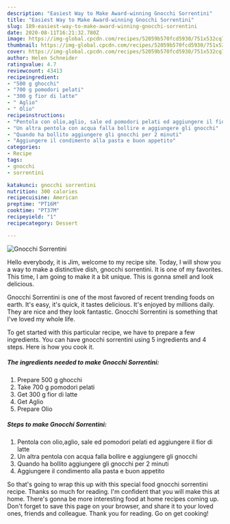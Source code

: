 ```yaml
---
description: "Easiest Way to Make Award-winning Gnocchi Sorrentini"
title: "Easiest Way to Make Award-winning Gnocchi Sorrentini"
slug: 189-easiest-way-to-make-award-winning-gnocchi-sorrentini
date: 2020-08-11T16:21:32.780Z
image: https://img-global.cpcdn.com/recipes/52059b570fcd5930/751x532cq70/gnocchi-sorrentini-recipe-main-photo.jpg
thumbnail: https://img-global.cpcdn.com/recipes/52059b570fcd5930/751x532cq70/gnocchi-sorrentini-recipe-main-photo.jpg
cover: https://img-global.cpcdn.com/recipes/52059b570fcd5930/751x532cq70/gnocchi-sorrentini-recipe-main-photo.jpg
author: Helen Schneider
ratingvalue: 4.7
reviewcount: 43413
recipeingredient:
- "500 g ghocchi"
- "700 g pomodori pelati"
- "300 g fior di latte"
- " Aglio"
- " Olio"
recipeinstructions:
- "Pentola con olio,aglio, sale ed pomodori pelati ed aggiungere il fior di latte"
- "Un altra pentola con acqua falla bollire e aggiungere gli gnocchi"
- "Quando ha bollito aggiungere gli gnocchi per 2 minuti"
- "Aggiungere il condimento alla pasta e buon appetito"
categories:
- Recipe
tags:
- gnocchi
- sorrentini

katakunci: gnocchi sorrentini 
nutrition: 300 calories
recipecuisine: American
preptime: "PT16M"
cooktime: "PT37M"
recipeyield: "1"
recipecategory: Dessert

---
```



![Gnocchi Sorrentini](https://img-global.cpcdn.com/recipes/52059b570fcd5930/751x532cq70/gnocchi-sorrentini-recipe-main-photo.jpg)

Hello everybody, it is Jim, welcome to my recipe site. Today, I will show you a way to make a distinctive dish, gnocchi sorrentini. It is one of my favorites. This time, I am going to make it a bit unique. This is gonna smell and look delicious.



Gnocchi Sorrentini is one of the most favored of recent trending foods on earth. It's easy, it's quick, it tastes delicious. It's enjoyed by millions daily. They are nice and they look fantastic. Gnocchi Sorrentini is something that I've loved my whole life.


To get started with this particular recipe, we have to prepare a few ingredients. You can have gnocchi sorrentini using 5 ingredients and 4 steps. Here is how you cook it.

<!--inarticleads1-->

##### The ingredients needed to make Gnocchi Sorrentini:

1. Prepare 500 g ghocchi
1. Take 700 g pomodori pelati
1. Get 300 g fior di latte
1. Get  Aglio
1. Prepare  Olio




<!--inarticleads2-->

##### Steps to make Gnocchi Sorrentini:

1. Pentola con olio,aglio, sale ed pomodori pelati ed aggiungere il fior di latte
1. Un altra pentola con acqua falla bollire e aggiungere gli gnocchi
1. Quando ha bollito aggiungere gli gnocchi per 2 minuti
1. Aggiungere il condimento alla pasta e buon appetito




So that's going to wrap this up with this special food gnocchi sorrentini recipe. Thanks so much for reading. I'm confident that you will make this at home. There's gonna be more interesting food at home recipes coming up. Don't forget to save this page on your browser, and share it to your loved ones, friends and colleague. Thank you for reading. Go on get cooking!
